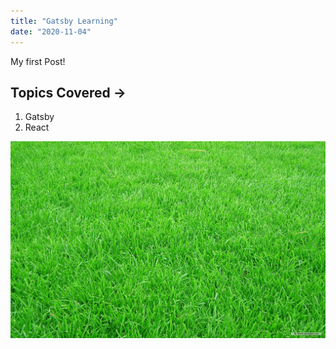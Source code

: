 ```yaml
---
title: "Gatsby Learning"
date: "2020-11-04"
---
```


My first Post!

## Topics Covered ->

1. Gatsby
2. React

![Grass Image](grass.jpeg)
